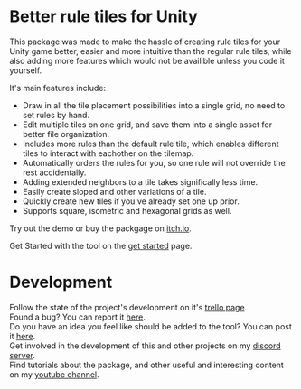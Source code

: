 #  <!-- {docsify-ignore} -->

# Better rule tiles for Unity

This package was made to make the hassle of creating rule tiles for your Unity game better, easier and more intuitive than the regular rule tiles, while also adding more features which would not be availible unless you code it yourself.

It's main features include:
- Draw in all the tile placement possibilities into a single grid, no need to set rules by hand.
- Edit multiple tiles on one grid, and save them into a single asset for better file organization.
- Includes more rules than the default rule tile, which enables different tiles to interact with eachother on the tilemap.
- Automatically orders the rules for you, so one rule will not override the rest accidentally.
- Adding extended neighbors to a tile takes significally less time.
- Easily create sloped and other variations of a tile.
- Quickly create new tiles if you've already set one up prior.
- Supports square, isometric and hexagonal grids as well.

Try out the demo or buy the packgage on [itch.io](https://vinarkgames.itch.io/better-rule-tiles-for-unity).
<!--or the [Unity Asset Store]()-->

Get Started with the tool on the [get started](./better-rule-tiles/get-started)<!--(https://docs.vinark.dev/#/./better-rule-tiles/get-started)--> page.

# Development

Follow the state of the project's development on it's [trello page](https://trello.com/b/pLpR4pdV/better-rule-tile).<br>
Found a bug? You can report it [here](https://itch.io/t/2381185/bug-reports).<br>
Do you have an idea you feel like should be added to the tool? You can post it [here](https://itch.io/t/2381181/feature-request).<br>
Get involved in the development of this and other projects on my [discord server](https://discord.gg/DKpbVKk).<br>
Find tutorials about the package, and other useful and interesting content on my [youtube channel](https://www.youtube.com/channel/UCo-V8qAlHZWFRkUDCtc0cyQ).<br>
